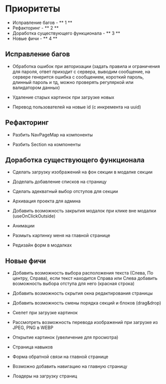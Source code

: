 # Приоритеты

- Исправление багов - ** 1 **
- Рефакторинг - ** 2 **
- Доработка существующего функционала - ** 3 **
- Новые фичи - ** 4 **

## Исправление багов

- Обработка ошибок при авторизации (задать правила и ограничения для пароля, ответ приходит с сервера, выводим сообщение, на сервере генерится ошибка с сообщением, короткий пароль, длинный пароль и тд, можно проверять регуляркой или валидатором данных)

- Удаление старых картинок при загрузке новых

- Перевод пользователей на новые id (с инкремента на uuid)

## Рефакторинг

- Разбить NavPageMap на компоненты

- Разбить Section на компоненты

## Доработка существующего функционала

- Сделать загрузку изображений на фон секции в модалке секции

- Доделать добавление списков на страницу

- Сделать адекватный выбор отступов для секции

- Архивация проекта для админа

- Добавить возможность закрытия модалок при клике вне модалки (useOnClickOutside)

- Анимации

- Размыть картинку меня на главной странице

- Редизайн форм в модалках

## Новые фичи

- Добавить возможность выбора расположения текста (Слева, По центру, Справа), если текст находится Справа или Слева добавить возможность выбора отступа для него (красная строка)

- Добавить возможность скрытия окна редактирования страницы

- Добавить возможность смены порядка секций и блоков (drag&drop)

- Скелет при загрузке картинок

- Рассмотреть возможность перевода изображений при загрузке из JPEG, PNG в WEBP

- Открытие картинок (увеличение для просмотра)

- Страница навыков

- Форма обратной связи на главной странице

- Возможно добавить навигацию на главную страницу

- Лоадеры на загрузку страниц

